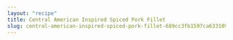 ```yaml
---
layout: "recipe"
title: Central American Inspired Spiced Pork Fillet
slug: central-american-inspired-spiced-pork-fillet-689cc3fb1597ca633109c314
---
```

